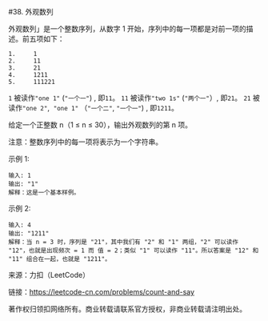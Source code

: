 #38. 外观数列

外观数列」是一个整数序列，从数字 1 开始，序列中的每一项都是对前一项的描述。前五项如下：

```
1.     1
2.     11
3.     21
4.     1211
5.     111221
```

`1` 被读作`"one 1"` (`"一个一"`) , 即`11`。
`11` 被读作`"two 1s"` (`"两个一"`）, 即`21`。
`21` 被读作`"one 2"`,  `"one 1"` （`"一个二"`, `"一个一"`) , 即`1211`。

给定一个正整数 n（1 ≤ n ≤ 30），输出外观数列的第 n 项。

注意：整数序列中的每一项将表示为一个字符串。

示例 1:

```
输入: 1
输出: "1"
解释：这是一个基本样例。
```

示例 2:

```
输入: 4
输出: "1211"
解释：当 n = 3 时，序列是 "21"，其中我们有 "2" 和 "1" 两组，"2" 可以读作 "12"，也就是出现频次 = 1 而 值 = 2；类似 "1" 可以读作 "11"。所以答案是 "12" 和 "11" 组合在一起，也就是 "1211"。
```

来源：力扣（LeetCode）

链接：https://leetcode-cn.com/problems/count-and-say

著作权归领扣网络所有。商业转载请联系官方授权，非商业转载请注明出处。
